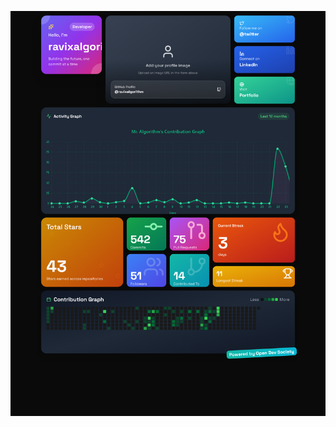 ![OpenReadme](https://raw.githubusercontent.com/ravixalgorithm/openreadme-images/main/profiles/fad62070c0e0.png?t=1761293222814)

